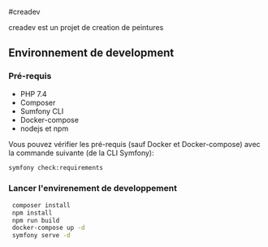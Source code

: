 #creadev

creadev est un projet de creation de peintures

## Environnement de development

### Pré-requis

* PHP 7.4
* Composer
* Sumfony CLI
* Docker-compose
* nodejs et npm

Vous pouvez vérifier les pré-requis (sauf Docker et Docker-compose) avec la commande suivante (de la CLI Symfony):

```bash
symfony check:requirements
```

### Lancer l'envirenement de developpement
```bash
 composer install
 npm install
 npm run build
 docker-compose up -d
 symfony serve -d
```